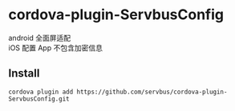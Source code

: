 # cordova-plugin-ServbusConfig

android 全面屏适配   
iOS 配置 App 不包含加密信息

## Install
`cordova plugin add https://github.com/servbus/cordova-plugin-ServbusConfig.git`
